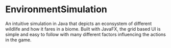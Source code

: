 # EnvironmentSimulation
An intuitive simulation in Java that depicts an econsystem of different wildlife and how it fares in a biome. Built with JavaFX, the grid based UI is simple and easy to follow with many different factors influencing the actions in the game.
